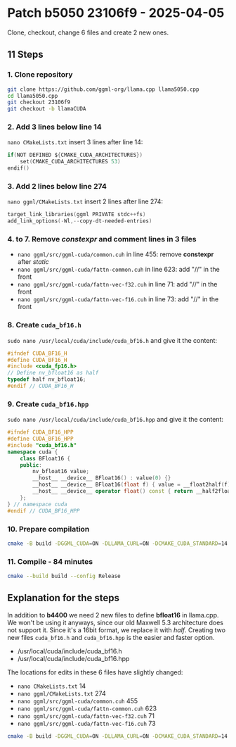 # Patch b5050 23106f9  - 2025-04-05

Clone, checkout, change 6 files and create 2 new ones.

## 11 Steps

### 1. Clone repository

``` sh
git clone https://github.com/ggml-org/llama.cpp llama5050.cpp
cd llama5050.cpp
git checkout 23106f9
git checkout -b llamaCUDA
```

### 2. Add 3 lines below line 14

`nano CMakeLists.txt` insert 3 lines after line 14:

``` c
if(NOT DEFINED ${CMAKE_CUDA_ARCHITECTURES})
    set(CMAKE_CUDA_ARCHITECTURES 53)
endif()
```

### 3. Add 2 lines below line 274

`nano ggml/CMakeLists.txt`  insert 2 lines after line 274:

``` c
target_link_libraries(ggml PRIVATE stdc++fs)
add_link_options(-Wl,--copy-dt-needed-entries)
```

### 4. to 7. Remove *constexpr* and comment lines in 3 files

- `nano ggml/src/ggml-cuda/common.cuh` in line 455: remove **constexpr** after *static*
- `nano ggml/src/ggml-cuda/fattn-common.cuh` in line 623: add "//" in the front
- `nano ggml/src/ggml-cuda/fattn-vec-f32.cuh` in line 71: add "//" in the front
- `nano ggml/src/ggml-cuda/fattn-vec-f16.cuh` in line 73: add "//" in the front

### 8. Create `cuda_bf16.h`

`sudo nano /usr/local/cuda/include/cuda_bf16.h` and give it the content:

``` h
#ifndef CUDA_BF16_H
#define CUDA_BF16_H
#include <cuda_fp16.h>
// Define nv_bfloat16 as half
typedef half nv_bfloat16;
#endif // CUDA_BF16_H
```

### 9. Create `cuda_bf16.hpp`

`sudo nano /usr/local/cuda/include/cuda_bf16.hpp` and give it the content:

``` hpp
#ifndef CUDA_BF16_HPP
#define CUDA_BF16_HPP
#include "cuda_bf16.h"
namespace cuda {
    class BFloat16 {
    public:
        nv_bfloat16 value;
        __host__ __device__ BFloat16() : value(0) {}
        __host__ __device__ BFloat16(float f) { value = __float2half(f); }
        __host__ __device__ operator float() const { return __half2float(value); }
    };
} // namespace cuda
#endif // CUDA_BF16_HPP
```

### 10. Prepare compilation

``` sh
cmake -B build -DGGML_CUDA=ON -DLLAMA_CURL=ON -DCMAKE_CUDA_STANDARD=14 -DCMAKE_CUDA_STANDARD_REQUIRED=true -DGGML_CPU_ARM_ARCH=armv8-a -DGGML_NATIVE=off
```

### 11. Compile - 84 minutes

``` sh
cmake --build build --config Release
```

## Explanation for the steps

In addition to **b4400** we need 2 new files to define **bfloat16** in llama.cpp. We won't be using it anyways, since our old Maxwell 5.3 architecture does not support it. Since it's a 16bit format, we replace it with *half*. Creating two new files `cuda_bf16.h` and `cuda_bf16.hpp` is the easier and faster option.

- /usr/local/cuda/include/cuda_bf16.h
- /usr/local/cuda/include/cuda_bf16.hpp

The locations for edits in these 6 files have slightly changed:

- `nano CMakeLists.txt` 14
- `nano ggml/CMakeLists.txt` 274
- `nano ggml/src/ggml-cuda/common.cuh` 455
- `nano ggml/src/ggml-cuda/fattn-common.cuh` 623
- `nano ggml/src/ggml-cuda/fattn-vec-f32.cuh` 71
- `nano ggml/src/ggml-cuda/fattn-vec-f16.cuh` 73

``` sh
cmake -B build -DGGML_CUDA=ON -DLLAMA_CURL=ON -DCMAKE_CUDA_STANDARD=14 -DCMAKE_CUDA_STANDARD_REQUIRED=true -DGGML_CPU_ARM_ARCH=armv8-a -DGGML_NATIVE=off
```
